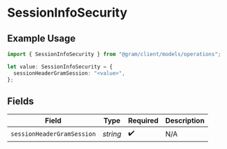 # SessionInfoSecurity

## Example Usage

```typescript
import { SessionInfoSecurity } from "@gram/client/models/operations";

let value: SessionInfoSecurity = {
  sessionHeaderGramSession: "<value>",
};
```

## Fields

| Field                      | Type                       | Required                   | Description                |
| -------------------------- | -------------------------- | -------------------------- | -------------------------- |
| `sessionHeaderGramSession` | *string*                   | :heavy_check_mark:         | N/A                        |